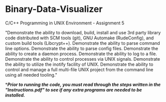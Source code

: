 # Binary-Data-Visualizer

C/C++ Programming in UNIX Environment - Assignment 5

"Demonstrate the ability to download, build, install and use 3rd party library code distributed with SCM tools (git), GNU Automake (RudeConfig), and custom build tools (Libcrypt++). Demonstrate the ability to parse command line options. Demonstrate the ability to parse config files. Demonstrate the ability to create a daemon process. Demonstrate the ability to log to a file. Demonstrate the ability to control processes via UNIX signals. Demonstrate the ability to utilize the inotify facility of UNIX. Demonstrate the ability to control and manage a full multi-file UNIX project from the command line using all needed tooling."

*_**Prior to running the code, you must read through the steps written in the "Instructions.pdf" to see if any extra programs are needed to be installed.**_

